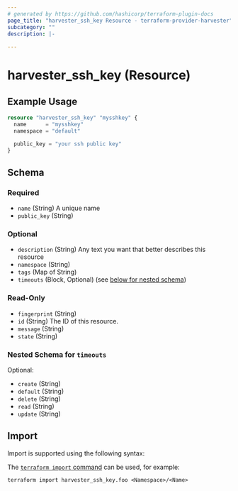 ```yaml
---
# generated by https://github.com/hashicorp/terraform-plugin-docs
page_title: "harvester_ssh_key Resource - terraform-provider-harvester"
subcategory: ""
description: |-
  
---
```


# harvester_ssh_key (Resource)



## Example Usage

```terraform
resource "harvester_ssh_key" "mysshkey" {
  name      = "mysshkey"
  namespace = "default"

  public_key = "your ssh public key"
}
```

<!-- schema generated by tfplugindocs -->
## Schema

### Required

- `name` (String) A unique name
- `public_key` (String)

### Optional

- `description` (String) Any text you want that better describes this resource
- `namespace` (String)
- `tags` (Map of String)
- `timeouts` (Block, Optional) (see [below for nested schema](#nestedblock--timeouts))

### Read-Only

- `fingerprint` (String)
- `id` (String) The ID of this resource.
- `message` (String)
- `state` (String)

<a id="nestedblock--timeouts"></a>
### Nested Schema for `timeouts`

Optional:

- `create` (String)
- `default` (String)
- `delete` (String)
- `read` (String)
- `update` (String)

## Import

Import is supported using the following syntax:

The [`terraform import` command](https://developer.hashicorp.com/terraform/cli/commands/import) can be used, for example:

```shell
terraform import harvester_ssh_key.foo <Namespace>/<Name>
```

